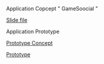 Application Copcept " GameSoocial " 

<a href="https://docs.google.com/presentation/d/1R6uAJfrhuQzIThBv2gPYVFQ7uYwF4izyTyskOGOPHok/pub?start=false&loop=false&delayms=3000#slide=id.p">Slide file</a> 

Application Prototype 

<a href="https://www.dropbox.com/s/s94q9mb2892v4gj/Screen%20Shot%202556-01-10%20at%208.08.35%20AM.png.jpg">Prototype Concept</a>

<a href="https://www.dropbox.com/s/ic0l6ol1ndiqnnz/Screen%20Shot%202556-01-11%20at%203.14.18%20PM%20%282%29.png">Prototype</a>